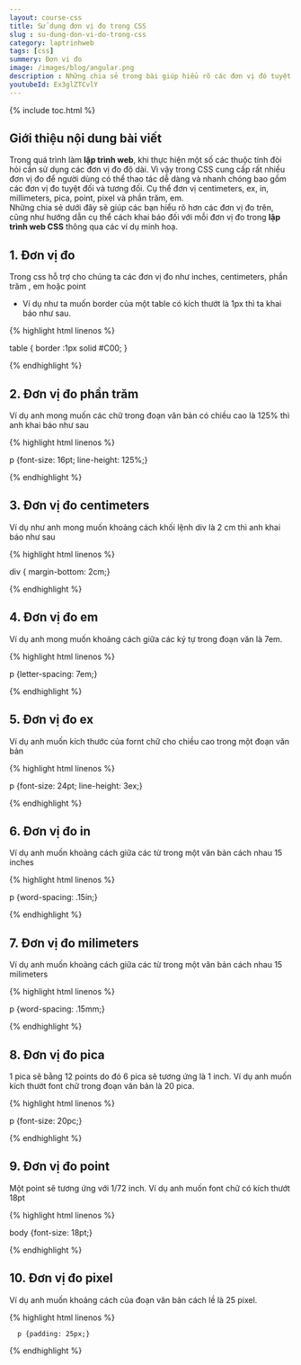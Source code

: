 ```yaml
---
layout: course-css
title: Sử dụng đơn vị đo trong CSS  
slug : su-dung-don-vi-do-trong-css
category: laptrinhweb
tags: [css]
summery: Đơn vi đo  
image: /images/blog/angular.png
description : Những chia sẻ trong bài giúp hiểu rõ các đơn vị đó tuyệt đối và tương đối trong lập trình web CSS bao gồm đơn vị đo centimeters, ex, in, millimeters, pica, point, pixel và phần trăm, em. Với những ví dụ minh hoạ chi tiết kèm theo cho mỗi đơn vị đo, bài viết sẽ hướng dẫn được bạn cách khai báo với mỗi đơn vị đo trong lập trình web. 
youtubeId: Ex3glZTCvlY
---
```


{% include toc.html %}

## **Giới thiệu nội dung bài viết**

Trong quá trình làm <b>lập trình web</b>, khi thực hiện một số các thuộc tính đòi hỏi cần sử dụng các đơn vị đo độ dài. Vì vậy trong CSS cung cấp rất nhiều đơn vị đo để người dùng có thể thao tác dễ dàng và nhanh chóng bao gồm các đơn vị đo tuyệt đối và tương đối. Cụ thể đơn vị centimeters, ex, in, millimeters, pica, point, pixel và phần trăm, em.
<br>
Những chia sẻ dưới đây sẽ giúp các bạn hiểu rõ hơn các đơn vị đo trên, cũng như hướng dẫn cụ thể cách khai báo đối với mỗi đơn vị đo trong <b>lập trình web CSS</b> thông qua các ví dụ minh hoạ.


## **1. Đơn vị đo**

Trong css hỗ trợ cho chúng ta các đơn vị đo như inches, centimeters, phần trăm , em hoặc point 

- Ví dụ như ta muốn border của một table có kích thướt là 1px thì ta khai báo như sau.

{% highlight html linenos %}

   table { border :1px solid #C00; }

{% endhighlight %}

## **2. Đơn vị đo phần trăm**

Ví dụ anh mong muốn các chữ trong đoạn văn bản có chiều cao là 125% thì anh khai báo như sau

{% highlight html linenos %}

  p {font-size: 16pt; line-height: 125%;}

{% endhighlight %}

## **3. Đơn vị đo centimeters**

Ví dụ như anh mong muốn khoảng cách khối lệnh div  là 2 cm thì anh khai báo như sau

{% highlight html linenos %}

div { margin-bottom: 2cm;}

{% endhighlight %}

## **4. Đơn vị đo em**

Ví dụ anh mong muốn khoảng cách giữa các ký tự trong đoạn văn là 7em.

{% highlight html linenos %}

p {letter-spacing: 7em;}

{% endhighlight %}

## **5. Đơn vị đo ex**

Ví dụ anh muốn kích thước của fornt chữ cho chiều cao trong một đoạn văn bản

{% highlight html linenos %}

p {font-size: 24pt; line-height: 3ex;}

{% endhighlight %}

## **6. Đơn vị đo in**

Ví dụ anh muốn khoảng cách giữa các từ trong một văn bản cách nhau 15 inches


{% highlight html linenos %}

p {word-spacing: .15in;}

{% endhighlight %}

## **7. Đơn vị đo milimeters**

Ví dụ anh muốn khoảng cách giữa các từ trong một văn bản cách nhau 15 milimeters


{% highlight html linenos %}

p {word-spacing: .15mm;}

{% endhighlight %}

## **8. Đơn vị đo pica**

1 pica sẽ bằng 12 points do đó 6 pica sẽ tương ứng là 1 inch. Ví dụ anh muốn kích thướt font chữ trong đoạn văn bản là 20 pica.

{% highlight html linenos %}

p {font-size: 20pc;}

{% endhighlight %}

## **9. Đơn vị đo point**

Một point sẽ tương ứng với 1/72 inch. Ví dụ anh muốn font chữ có kích thướt 18pt 

{% highlight html linenos %}

body {font-size: 18pt;}

{% endhighlight %}

## **10. Đơn vị đo pixel**

Ví dụ anh muốn khoảng cách của đoạn văn bản cách lề là 25 pixel.

{% highlight html linenos %}

      p {padding: 25px;}

{% endhighlight %}







